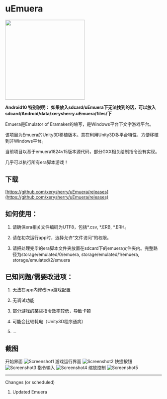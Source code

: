 uEmuera
=======

<img src="Assets/splash/icon.png" width="256"/>

**Android10 特别说明：**
**如果放入sdcard/uEmuera下无法找到的话，可以放入sdcard/Android/data/xerysherry.uEmuera/files/下**

Emuera是Emulator of Eramaker的缩写，是Windows平台下文字游戏平台。

该项目为Emuera的Unity3D移植版本。意在利用Unity3D多平台特性，方便移植到非Windows平台。

当前项目以基于emuera1824v15版本源代码，部分GXX相关绘制指令没有实现。

几乎可以执行所有era脚本游戏！

下载
----

[https://github.com/xerysherry/uEmuera/releases](https://github.com/xerysherry/uEmuera/releases)

如何使用：
--------

1. 请确保era相关文件编码为UTF8，包括\*.csv, \*.ERB, \*.ERH。

2. 请在初次运行app时，选择允许“文件访问”的权限。

3. 请把处理完毕的era脚本文件夹放置在sdcard下的emuera文件夹内。完整路径为storage/emulated/0/emuera, storage/emulated/1/emuera, storage/emulated/2/emuera

已知问题/需要改进项：
-------------------

1. 无法在app内修改era游戏配置

2. 无调试功能

3. 部分游戏的某些指令效率较低，导致卡顿

4. 可能会比较耗电（Unity3D程序通病）

5. ...

截图
----

开始界面
![Screenshot1](Screenshot/screenshot1.png)
游戏运行界面
![Screenshot2](Screenshot/screenshot2.png)
快捷按钮
![Screenshot3](Screenshot/screenshot3.png)
指令输入
![Screenshot4](Screenshot/screenshot4.png)
缩放控制
![Screenshot5](Screenshot/screenshot5.png)

----
Changes (or scheduled)

1. Updated Emuera
